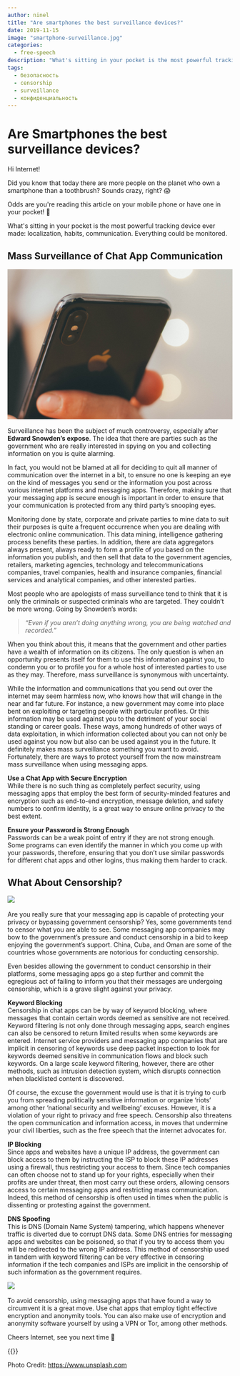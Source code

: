 ```yaml
---
author: ninel
title: "Are smartphones the best surveillance devices?"
date: 2019-11-15
image: "smartphone-surveillance.jpg"
categories:
  - free-speech
description: "What's sitting in your pocket is the most powerful tracking device ever made: localization, habits, communication. Everything can be monitored from your smartphone!"
tags:
  - безопасность
  - censorship
  - surveillance
  - конфиденциальность
---
```


# Are Smartphones the best surveillance devices?

Hi Internet!

Did you know that today there are more people on the planet who own a smartphone than a toothbrush? Sounds crazy, right? 😱

Odds are you're reading this article on your mobile phone or have one in your pocket! 🔮

What's sitting in your pocket is the most powerful tracking device ever made: localization, habits, communication. Everything could be monitored.

## Mass Surveillance of Chat App Communication

![](smartphone.jpg)

Surveillance has been the subject of much controversy, especially after  **Edward Snowden’s expose**. The idea that there are parties such as the government who are really interested in spying on you and collecting information on you is quite alarming.

In fact, you would not be blamed at all for deciding to quit all manner of communication over the internet in a bit, to ensure no one is keeping an eye on the kind of messages you send or the information you post across various internet platforms and messaging apps. Therefore, making sure that your messaging app is secure enough is important in order to ensure that your communication is protected from any third party’s snooping eyes.

Monitoring done by state, corporate and private parties to mine data to suit their purposes is quite a frequent occurrence when you are dealing with electronic online communication. This data mining, intelligence gathering process benefits these parties. In addition, there are data aggregators always present, always ready to form a profile of you based on the information you publish, and then sell that data to the government agencies, retailers, marketing agencies, technology and telecommunications companies, travel companies, health and insurance companies, financial services and analytical companies, and other interested parties.

Most people who are apologists of mass surveillance tend to think that it is only the criminals or suspected criminals who are targeted. They couldn’t be more wrong. Going by Snowden’s words:

> *“Even if you aren’t doing anything wrong, you are being watched and recorded.”*

When you think about this, it means that the government and other parties have a wealth of information on its citizens. The only question is when an opportunity presents itself for them to use this information against you, to condemn you or to profile you for a whole host of interested parties to use as they may. Therefore, mass surveillance is synonymous with uncertainty.

While the information and communications that you send out over the internet may seem harmless now, who knows how that will change in the near and far future. For instance, a new government may come into place bent on exploiting or targeting people with particular profiles. Or this information may be used against you to the detriment of your social standing or career goals. These ways, among hundreds of other ways of data exploitation, in which information collected about you can not only be used against you now but also can be used against you in the future. It definitely makes mass surveillance something you want to avoid. Fortunately, there are ways to protect yourself from the now mainstream mass surveillance when using messaging apps.

**Use a Chat App with Secure Encryption** </br> While there is no such thing as completely perfect security, using messaging apps that employ the best form of security-minded features and encryption such as end-to-end encryption, message deletion, and safety numbers to confirm identity, is a great way to ensure online privacy to the best extent.

**Ensure your Password is Strong Enough** </br> Passwords can be a weak point of entry if they are not strong enough. Some programs can even identify the manner in which you come up with your passwords, therefore, ensuring that you don’t use similar passwords for different chat apps and other logins, thus making them  harder to crack.


## What About Censorship?

![](surveillance.jpg)


Are you really sure that your messaging app is capable of protecting your privacy or bypassing government censorship? Yes, some governments tend to censor what you are able to see. Some messaging app companies may bow to the government’s pressure and conduct censorship in a bid to keep enjoying the government’s support. China, Cuba, and Oman are some of the countries whose governments are notorious for conducting censorship.

Even besides allowing the government to conduct censorship in their platforms, some messaging apps go a step further and commit the egregious act of failing to inform you that their messages are undergoing censorship, which is a grave slight against your privacy.

**Keyword Blocking** </br> Censorship in chat apps can be by way of keyword blocking, where messages that contain certain words deemed as sensitive are not received. Keyword filtering is not only done through messaging apps, search engines can also be censored to return limited results when some keywords are entered. Internet service providers and messaging app companies that are implicit in censoring of keywords use deep packet inspection to look for keywords deemed sensitive in communication flows and block such keywords. On a large scale keyword filtering, however, there are other methods, such as intrusion detection system, which disrupts connection when blacklisted content is discovered.

Of course, the excuse the government would use is that it is trying to curb you from spreading politically sensitive information or organize ‘riots’ among other ‘national security and wellbeing’ excuses. However, it is a violation of your right to privacy and free speech. Censorship also threatens the open communication and information access, in moves that undermine your civil liberties, such as the free speech that the internet advocates for.

**IP Blocking** </br> Since apps and websites have a unique IP address, the government can block access to them by instructing the ISP to block these IP addresses using a firewall, thus restricting your access to them. Since tech companies can often choose not to stand up for your rights, especially when their profits are under threat, then most carry out these orders, allowing censors access to certain messaging apps and  restricting mass communication. Indeed, this method of censorship is often used in times when the public is dissenting or protesting against the government.

**DNS Spoofing**</Br> This is DNS (Domain Name System) tampering, which happens whenever traffic is diverted due to corrupt DNS data. Some DNS entries for messaging apps and websites can be poisoned, so that if you try to access them you will be redirected to the wrong IP address. This method of censorship used in tandem with keyword filtering can be very effective in censoring information if the tech companies and ISPs are implicit in the censorship of such information as the government requires.

![](freeme.jpg)

To avoid censorship, using messaging apps that have found a way to circumvent it is a great move. Use chat apps that employ tight effective encryption and anonymity tools. You can also make use of encryption and anonymity software yourself by using a VPN or Tor, among other methods.

Cheers Internet, see you next time 🤫

 {{<tweet id="1186666663191728129">}}

Photo Credit: https://www.unsplash.com 
